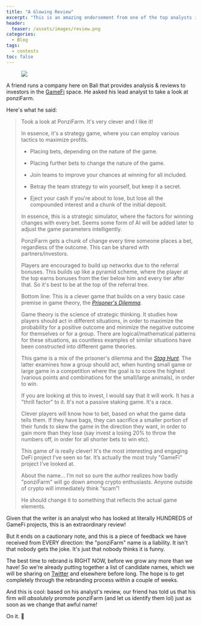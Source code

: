 ```yaml
---
title: "A Glowing Review"
excerpt: "This is an amazing endorsement from one of the top analysts in the GameFi space! Also a word of caution: time to re-brand."
header:
  teaser: /assets/images/review.png
categories:
  - Blog
tags:
  - contests
toc: false
---
```


<figure class="align-left" style="margin-top: 10px; margin-bottom: 10px; width: 150px;">
    <img src="{{ site.url }}{{ site.baseurl }}/assets/images/review.png">
</figure>

A friend runs a company here on Bali that provides analysis & reviews to investors in the [GameFi](https://builtin.com/blockchain/gamefi) space. He asked his lead analyst to take a look at ponziFarm. 

Here's what he said:

> Took a look at PonziFarm. It's very clever and I like it!
>
> In essence, it's a strategy game, where you can employ various tactics to maximize profits. 
>
> * Placing bets, depending on the nature of the game. 
>
> * Placing further bets to change the nature of the game.
>
> * Join teams to improve your chances at winning for all included.
>
> * Betray the team strategy to win yourself, but keep it a secret.
>
> * Eject your cash if you're about to lose, but lose all the compounded interest and a chunk of the initial deposit. 
>
> In essence, this is a strategic simulator, where the factors for winning changes with every bet. Seems some form of AI will be added later to adjust the game parameters intelligently. 
>
> PonziFarm gets a chunk of change every time someone places a bet, regardless of the outcome. This can be shared with partners/investors.
>
> Players are encouraged to build up networks due to the referral bonuses. This builds up like a pyramid scheme, where the player at the top earns bonuses from the tier below him and every tier after that. So it's best to be at the top of the referral tree. 
>
> Bottom line: This is a clever game that builds on a very basic case premise in game theory, the [_Prisoner's Dilemma_](https://en.wikipedia.org/wiki/Prisoner%27s_dilemma). 
>
> Game theory is the science of strategic thinking. It studies how players should act in different situations, in order to maximize the probability for a positive outcome and minimize the negative outcome for themselves or for a group. There are logical/mathematical patterns for these situations, as countless examples of similar situations have been constructed into different game theories. 
>
> This game is a mix of the prisoner's dilemma and the [_Stag Hunt_](https://en.wikipedia.org/wiki/Stag_hunt). The latter examines how a group should act, when hunting small game or large game in a competition where the goal is to score the highest (various points and combinations for the small/large animals), in order to win.
>
> If you are looking at this to invest, I would say that it will work. It has a "thrill factor" to it. It's not a passive staking game. It's a race. 
>
> Clever players will know how to bet, based on what the game data tells them. If they have bags, they can sacrifice a smaller portion of their funds to skew the game in the direction they want, in order to gain more than they lose (say invest a losing 20% to throw the numbers off, in order for all shorter bets to win etc).
>
> This game of is really clever! It's the most interesting and engaging DeFi project I’ve seen so far. It’s actually the most truly "GameFi" project I’ve looked at. 
>
> About the name... I’m not so sure the author realizes how badly "ponziFarm" will go down among crypto enthusiasts. Anyone outside of crypto will immediately think “scam”!
>
> He should change it to something that reflects the actual game elements.

Given that the writer is an analyst who has looked at literally HUNDREDS of GameFi projects, this is an extraordinary review!

But it ends on a cautionary note, and this is a piece of feedback we have received from EVERY direction: the "ponziFarm" name is a liability. It isn't that nobody gets the joke. It's just that nobody thinks it is funny.

The best time to rebrand is RIGHT NOW, before we grow any more than we have! So we're already putting together a list of candidate names, which we will be sharing on [Twitter](https://twitter.com/ponziFarm) and elsewhere before long. The hope is to get completely through the rebranding process within a couple of weeks.

And this is cool: based on his analyst's review, our friend has told us that his firm will *absolutely* promote ponziFarm (and let us identify them lol) just as soon as we change that awful name!

On it. 🤣